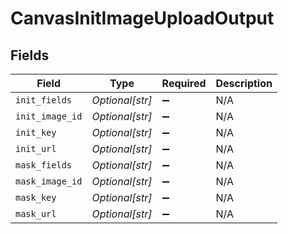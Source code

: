# CanvasInitImageUploadOutput


## Fields

| Field              | Type               | Required           | Description        |
| ------------------ | ------------------ | ------------------ | ------------------ |
| `init_fields`      | *Optional[str]*    | :heavy_minus_sign: | N/A                |
| `init_image_id`    | *Optional[str]*    | :heavy_minus_sign: | N/A                |
| `init_key`         | *Optional[str]*    | :heavy_minus_sign: | N/A                |
| `init_url`         | *Optional[str]*    | :heavy_minus_sign: | N/A                |
| `mask_fields`      | *Optional[str]*    | :heavy_minus_sign: | N/A                |
| `mask_image_id`    | *Optional[str]*    | :heavy_minus_sign: | N/A                |
| `mask_key`         | *Optional[str]*    | :heavy_minus_sign: | N/A                |
| `mask_url`         | *Optional[str]*    | :heavy_minus_sign: | N/A                |